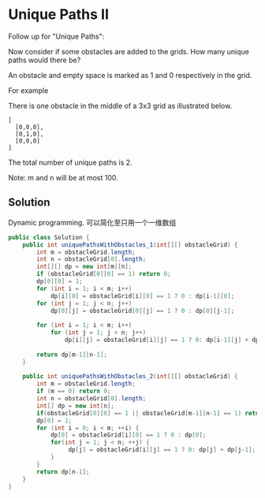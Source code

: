 # Unique Paths II

Follow up for "Unique Paths":

Now consider if some obstacles are added to the grids. How many unique paths would there be?

An obstacle and empty space is marked as 1 and 0 respectively in the grid.

For example

There is one obstacle in the middle of a 3x3 grid as illustrated below.

    [
      [0,0,0],
      [0,1,0],
      [0,0,0]
    ]
    
The total number of unique paths is 2.

Note: m and n will be at most 100.

## Solution

Dynamic programming. 可以简化至只用一个一维数组

```java
public class Solution {
    public int uniquePathsWithObstacles_1(int[][] obstacleGrid) {
        int m = obstacleGrid.length;
        int n = obstacleGrid[0].length;
        int[][] dp = new int[m][n];
        if (obstacleGrid[0][0] == 1) return 0;
        dp[0][0] = 1;
        for (int i = 1; i < m; i++)
            dp[i][0] = obstacleGrid[i][0] == 1 ? 0 : dp[i-1][0];
        for (int j = 1; j < n; j++)
            dp[0][j] = obstacleGrid[0][j] == 1 ? 0 : dp[0][j-1];
        
        for (int i = 1; i < m; i++)
            for (int j = 1; j < n; j++)
                dp[i][j] = obstacleGrid[i][j] == 1 ? 0: dp[i-1][j] + dp[i][j-1];
        
        return dp[m-1][n-1];  
    }
    
    public int uniquePathsWithObstacles_2(int[][] obstacleGrid) {
        int m = obstacleGrid.length;
        if (m == 0) return 0;
        int n = obstacleGrid[0].length;
        int[] dp = new int[n];
        if(obstacleGrid[0][0] == 1 || obstacleGrid[m-1][n-1] == 1) return 0;
        dp[0] = 1;
        for (int i = 0; i < m; ++i) {
            dp[0] = obstacleGrid[i][0] == 1 ? 0 : dp[0];
            for(int j = 1; j < n; ++j) {
                 dp[j] = obstacleGrid[i][j] == 1 ? 0: dp[j] + dp[j-1];
            }
        }
        return dp[n-1];
    }
}
```
